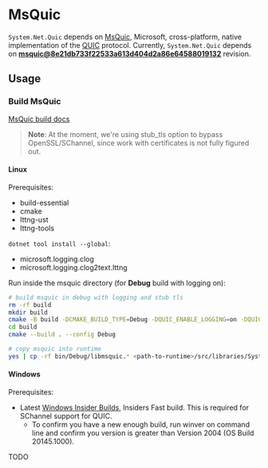 # MsQuic

`System.Net.Quic` depends on [MsQuic](https://github.com/microsoft/msquic), Microsoft, cross-platform, native implementation of the [QUIC](https://datatracker.ietf.org/wg/quic/about/) protocol.
Currently, `System.Net.Quic` depends on [**msquic@8e21db733f22533a613d404d2a86e64588019132**](https://github.com/microsoft/msquic/commit/8e21db733f22533a613d404d2a86e64588019132) revision.

## Usage

### Build MsQuic

[MsQuic build docs](https://github.com/microsoft/msquic/blob/main/docs/BUILD.md)

> **Note**: At the moment, we're using stub_tls option to bypass OpenSSL/SChannel, since work with certificates is not fully figured out.

#### Linux
Prerequisites:
- build-essential
- cmake
- lttng-ust
- lttng-tools

`dotnet tool install --global`:
- microsoft.logging.clog
- microsoft.logging.clog2text.lttng


Run inside the msquic directory (for **Debug** build with logging on):
```bash
# build msquic in debug with logging and stub tls
rm -rf build
mkdir build
cmake -B build -DCMAKE_BUILD_TYPE=Debug -DQUIC_ENABLE_LOGGING=on -DQUIC_TLS=stub
cd build
cmake --build . --config Debug

# copy msquic into runtime
yes | cp -rf bin/Debug/libmsquic.* <path-to-runtime>/src/libraries/System.Net.Quic/src/
```

#### Windows
Prerequisites:
- Latest [Windows Insider Builds](https://insider.windows.com/en-us/), Insiders Fast build. This is required for SChannel support for QUIC.
  - To confirm you have a new enough build, run winver on command line and confirm you version is greater than Version 2004 (OS Build 20145.1000).

TODO

